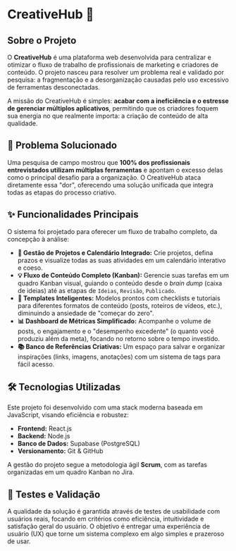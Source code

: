 # CreativeHub 🚀

## Sobre o Projeto

O **CreativeHub** é uma plataforma web desenvolvida para centralizar e otimizar o fluxo de trabalho de profissionais de marketing e criadores de conteúdo. O projeto nasceu para resolver um problema real e validado por pesquisa: a fragmentação e a desorganização causadas pelo uso excessivo de ferramentas desconectadas.

A missão do CreativeHub é simples: **acabar com a ineficiência e o estresse de gerenciar múltiplos aplicativos**, permitindo que os criadores foquem sua energia no que realmente importa: a criação de conteúdo de alta qualidade.

## 🎯 Problema Solucionado

Uma pesquisa de campo mostrou que **100% dos profissionais entrevistados utilizam múltiplas ferramentas** e apontam o excesso delas como o principal desafio para a organização. O CreativeHub ataca diretamente essa "dor", oferecendo uma solução unificada que integra todas as etapas do processo criativo.

## ✨ Funcionalidades Principais

O sistema foi projetado para oferecer um fluxo de trabalho completo, da concepção à análise:

*   **📅 Gestão de Projetos e Calendário Integrado:** Crie projetos, defina prazos e visualize todas as suas atividades em um calendário interativo e coeso.
*   **💡 Fluxo de Conteúdo Completo (Kanban):** Gerencie suas tarefas em um quadro Kanban visual, guiando o conteúdo desde o *brain dump* (caixa de ideias) até as etapas de `Ideias`, `Revisão`, `Publicado`.
*   **🤖 Templates Inteligentes:** Modelos prontos com checklists e tutoriais para diferentes formatos de conteúdo (posts, roteiros de vídeos, etc.), diminuindo a ansiedade de "começar do zero".
*   **📊 Dashboard de Métricas Simplificado:** Acompanhe o volume de posts, o engajamento e o "desempenho excedente" (o quanto você produziu além da meta), focando no retorno sobre o tempo investido.
*   **📚 Banco de Referências Criativas:** Um espaço para salvar e organizar inspirações (links, imagens, anotações) com um sistema de tags para fácil acesso.

## 🛠️ Tecnologias Utilizadas

Este projeto foi desenvolvido com uma stack moderna baseada em JavaScript, visando eficiência e robustez:

*   **Frontend:** React.js
*   **Backend:** Node.js
*   **Banco de Dados:** Supabase (PostgreSQL)
*   **Versionamento:** Git & GitHub

A gestão do projeto segue a metodologia ágil **Scrum**, com as tarefas organizadas em um quadro Kanban no Jira.

## 🧪 Testes e Validação

A qualidade da solução é garantida através de testes de usabilidade com usuários reais, focando em critérios como eficiência, intuitividade e satisfação geral do usuário. O objetivo é entregar uma experiência de usuário (UX) que torne um sistema complexo em algo simples e prazeroso de usar.

